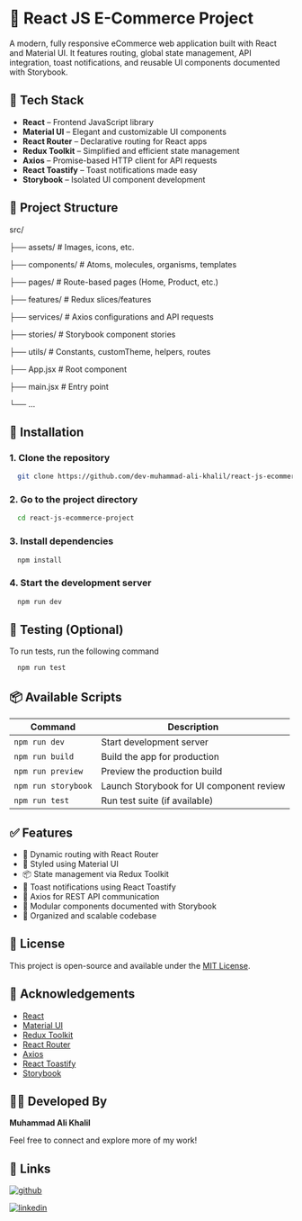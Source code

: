 # 🛒 React JS E-Commerce Project

A modern, fully responsive eCommerce web application built with React and Material UI. It features routing, global state management, API integration, toast notifications, and reusable UI components documented with Storybook.

## 🚀 Tech Stack

- **React** – Frontend JavaScript library
- **Material UI** – Elegant and customizable UI components
- **React Router** – Declarative routing for React apps
- **Redux Toolkit** – Simplified and efficient state management
- **Axios** – Promise-based HTTP client for API requests
- **React Toastify** – Toast notifications made easy
- **Storybook** – Isolated UI component development

## 📁 Project Structure

src/

├── assets/ # Images, icons, etc.

├── components/ # Atoms, molecules, organisms, templates

├── pages/ # Route-based pages (Home, Product, etc.)

├── features/ # Redux slices/features

├── services/ # Axios configurations and API requests

├── stories/ # Storybook component stories

├── utils/ # Constants, customTheme, helpers, routes

├── App.jsx # Root component

├── main.jsx # Entry point

└── ...

## 🔧 Installation

### 1. Clone the repository

```bash
  git clone https://github.com/dev-muhammad-ali-khalil/react-js-ecommerce-project.git
```
### 2. Go to the project directory

```bash
  cd react-js-ecommerce-project
```

### 3. Install dependencies

```bash
  npm install
```
### 4. Start the development server

```bash
  npm run dev
```

## 🧪 Testing (Optional)

To run tests, run the following command

```bash
  npm run test
```

## 📦 Available Scripts

| Command             | Description                              |
| ------------------- | ---------------------------------------- |
| `npm run dev`       | Start development server                 |
| `npm run build`     | Build the app for production             |
| `npm run preview`   | Preview the production build             |
| `npm run storybook` | Launch Storybook for UI component review |
| `npm run test`      | Run test suite (if available)            |

## ✅ Features

- 🔄 Dynamic routing with React Router
- 🎨 Styled using Material UI
- 📦 State management via Redux Toolkit
- 🔔 Toast notifications using React Toastify
- 🔧 Axios for REST API communication
- 🧩 Modular components documented with Storybook
- 🧰 Organized and scalable codebase

## 📄 License

This project is open-source and available under the [MIT License](https://choosealicense.com/licenses/mit/).

## 🙌 Acknowledgements

 - [React](https://react.dev/)
 - [Material UI](https://mui.com/)
 - [Redux Toolkit](https://redux-toolkit.js.org/)
 - [React Router](https://reactrouter.com/)
 - [Axios](https://axios-http.com/)
 - [React Toastify](https://fkhadra.github.io/react-toastify/)
 - [Storybook](https://storybook.js.org/)

## 👨‍💻 Developed By

**Muhammad Ali Khalil**

Feel free to connect and explore more of my work!

## 🔗 Links
[![github](https://img.shields.io/badge/github-171515?style=for-the-badge&logo=github&logoColor=white)](https://github.com/dev-muhammad-ali-khalil)

[![linkedin](https://img.shields.io/badge/linkedin-0A66C2?style=for-the-badge&logo=linkedin&logoColor=white)](https://www.linkedin.com/in/dev-muhammad-ali-khalil/)
